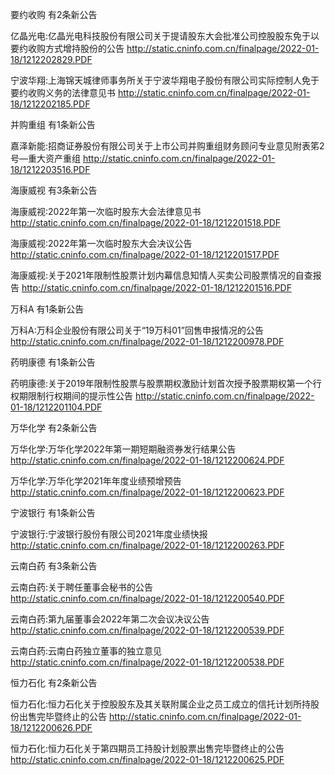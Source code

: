 要约收购 有2条新公告 

亿晶光电:亿晶光电科技股份有限公司关于提请股东大会批准公司控股股东免于以要约收购方式增持股份的公告 http://static.cninfo.com.cn/finalpage/2022-01-18/1212202829.PDF 

宁波华翔:上海锦天城律师事务所关于宁波华翔电子股份有限公司实际控制人免于要约收购义务的法律意见书 http://static.cninfo.com.cn/finalpage/2022-01-18/1212202185.PDF 

并购重组 有1条新公告 

嘉泽新能:招商证券股份有限公司关于上市公司并购重组财务顾问专业意见附表笫2号—重大资产重组 http://static.cninfo.com.cn/finalpage/2022-01-18/1212203516.PDF 

海康威视 有3条新公告 

海康威视:2022年第一次临时股东大会法律意见书 http://static.cninfo.com.cn/finalpage/2022-01-18/1212201518.PDF 

海康威视:2022年第一次临时股东大会决议公告 http://static.cninfo.com.cn/finalpage/2022-01-18/1212201517.PDF 

海康威视:关于2021年限制性股票计划内幕信息知情人买卖公司股票情况的自查报告 http://static.cninfo.com.cn/finalpage/2022-01-18/1212201516.PDF 

万科A 有1条新公告 

万科A:万科企业股份有限公司关于“19万科01”回售申报情况的公告 http://static.cninfo.com.cn/finalpage/2022-01-18/1212200978.PDF 

药明康德 有1条新公告 

药明康德:关于2019年限制性股票与股票期权激励计划首次授予股票期权第一个行权期限制行权期间的提示性公告 http://static.cninfo.com.cn/finalpage/2022-01-18/1212201104.PDF 

万华化学 有2条新公告 

万华化学:万华化学2022年第一期短期融资券发行结果公告 http://static.cninfo.com.cn/finalpage/2022-01-18/1212200624.PDF 

万华化学:万华化学2021年年度业绩预增预告 http://static.cninfo.com.cn/finalpage/2022-01-18/1212200623.PDF 

宁波银行 有1条新公告 

宁波银行:宁波银行股份有限公司2021年度业绩快报 http://static.cninfo.com.cn/finalpage/2022-01-18/1212200263.PDF 

云南白药 有3条新公告 

云南白药:关于聘任董事会秘书的公告 http://static.cninfo.com.cn/finalpage/2022-01-18/1212200540.PDF 

云南白药:第九届董事会2022年第二次会议决议公告 http://static.cninfo.com.cn/finalpage/2022-01-18/1212200539.PDF 

云南白药:云南白药独立董事的独立意见 http://static.cninfo.com.cn/finalpage/2022-01-18/1212200538.PDF 

恒力石化 有2条新公告 

恒力石化:恒力石化关于控股股东及其关联附属企业之员工成立的信托计划所持股份出售完毕暨终止的公告 http://static.cninfo.com.cn/finalpage/2022-01-18/1212200626.PDF 

恒力石化:恒力石化关于第四期员工持股计划股票出售完毕暨终止的公告 http://static.cninfo.com.cn/finalpage/2022-01-18/1212200625.PDF 

